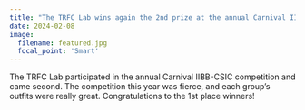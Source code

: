 ```yaml
---
title: "The TRFC Lab wins again the 2nd prize at the annual Carnival IIBB-CSIC competition."
date: 2024-02-08
image:
  filename: featured.jpg
  focal_point: 'Smart'
---
```


The TRFC Lab participated in the annual Carnival IIBB-CSIC competition and came second. The competition this year was fierce, and each group’s outfits were really great. Congratulations to the 1st place winners!